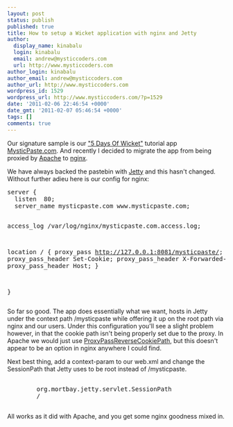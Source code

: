 ```yaml
---
layout: post
status: publish
published: true
title: How to setup a Wicket application with nginx and Jetty
author:
  display_name: kinabalu
  login: kinabalu
  email: andrew@mysticcoders.com
  url: http://www.mysticcoders.com
author_login: kinabalu
author_email: andrew@mysticcoders.com
author_url: http://www.mysticcoders.com
wordpress_id: 1529
wordpress_url: http://www.mysticcoders.com/?p=1529
date: '2011-02-06 22:46:54 +0000'
date_gmt: '2011-02-07 05:46:54 +0000'
tags: []
comments: true
---
```

<p>Our signature sample is our <a href="http://www.mysticcoders.com/blog/2009/03/09/5-days-of-wicket/">"5 Days Of Wicket"</a> tutorial app <a href="http://mysticpaste.com">MysticPaste.com</a>.  And recently I decided to migrate the app from being proxied by <a href="http://httpd.apache.org/" target="_blank">Apache</a> to <a href="http://nginx.org">nginx</a>. </p>
<p>We have always backed the pastebin with <a href="http://jetty.codehaus.org" target="_blank">Jetty</a> and this hasn't changed.  Without further adieu here is our config for nginx:</p>
<pre lang="xml" colla="+">
server {
  listen  80;
  server_name mysticpaste.com www.mysticpaste.com;

  access_log  /var/log/nginx/mysticpaste.com.access.log;

  location / {
    proxy_pass  http://127.0.0.1:8081/mysticpaste/;
    proxy_pass_header Set-Cookie;
    proxy_pass_header X-Forwarded-For;
    proxy_pass_header Host;
  }

}
</pre>
<p>So far so good.  The app does essentially what we want, hosts in Jetty under the context path /mysticpaste while offering it up on the root path via nginx and our users.  Under this configuration you'll see a slight problem however, in that the cookie path isn't being properly set due to the proxy.  In Apache we would just use <a href="http://httpd.apache.org/docs/current/mod/mod_proxy.html#proxypassreversecookiepath" target="_blank">ProxyPassReverseCookiePath</a>, but this doesn't appear to be an option in nginx anywhere I could find.</p>
<p>Next best thing, add a context-param to our web.xml and change the SessionPath that Jetty uses to be root instead of /mysticpaste.</p>
<pre lang="xml" colla="+">
    <context-param>
        <param-name>org.mortbay.jetty.servlet.SessionPath</param-name>
        <param-value>/</param-value>
    </context-param>
</pre>
<p>All works as it did with Apache, and you get some nginx goodness mixed in.</p>
